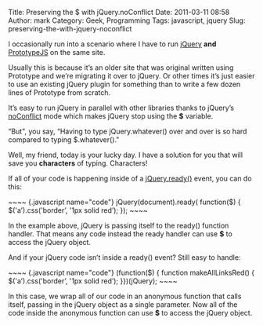 Title: Preserving the $ with jQuery.noConflict
Date: 2011-03-11 08:58
Author: mark
Category: Geek, Programming
Tags: javascript, jquery
Slug: preserving-the-with-jquery-noconflict

I occasionally run into a scenario where I have to run [jQuery][]
**and** [PrototypeJS][] on the same site.

Usually this is because it’s an older site that was original written
using Prototype and we’re migrating it over to jQuery. Or other times
it’s just easier to use an existing jQuery plugin for something than to
write a few dozen lines of Prototype from scratch.

It’s easy to run jQuery in parallel with other libraries thanks to
jQuery’s [noConflict][] mode which makes jQuery stop using the **$**
variable.

“But", you say, “Having to type jQuery.whatever() over and over is so
hard compared to typing $.whatever()."

Well, my friend, today is your lucky day. I have a solution for you that
will save you **characters** of typing. Characters!

If all of your code is happening inside of a [jQuery.ready()][] event,
you can do this:

<p>
~~~~ {.javascript name="code"}
  jQuery(document).ready( function($) {    $('a’).css('border’, '1px solid red’);  });
~~~~

</p>

In the example above, jQuery is passing itself to the ready() function
handler. That means any code instead the ready handler can use **$** to
access the jQuery object.

And if your jQuery code isn’t inside a ready() event? Still easy to
handle:

<p>
~~~~ {.javascript name="code"}
(function($) {  function makeAllLinksRed() {    $('a’).css('border’, '1px solid red’);  }})(jQuery);
~~~~

</p>

In this case, we wrap all of our code in an anonymous function that
calls itself, passing in the jQuery object as a single parameter. Now
all of the code inside the anonymous function can use **$** to access
the jQuery object.

  [jQuery]: http://jquery.com/
  [PrototypeJS]: http://www.prototypejs.org/
  [noConflict]: http://api.jquery.com/jQuery.noConflict/
  [jQuery.ready()]: http://api.jquery.com/ready/
